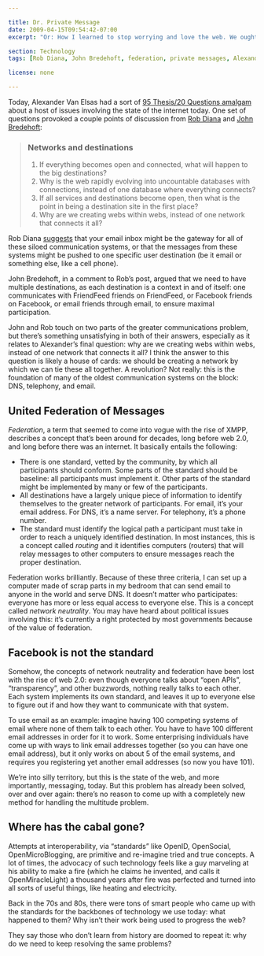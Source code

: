 ```yaml
---

title: Dr. Private Message
date: 2009-04-15T09:54:42-07:00
excerpt: "Or: How I learned to stop worrying and love the web. We ought not to fear because the problem of private messages is too hard: we ought to fear because we’ve already solved them yet won’t use that knowledge."

section: Technology
tags: [Rob Diana, John Bredehoft, federation, private messages, Alexander van Elsas, commentary]

license: none

---
```


Today, Alexander Van Elsas had a sort of [95 Thesis/20 Questions amalgam][1] about a host of issues involving the state of the internet today. One set of questions provoked a couple points of discussion from [Rob Diana][2] and [John Bredehoft][3]:

> ### Networks and destinations
> 1. If everything becomes open and connected, what will happen to the big destinations?
> 2. Why is the web rapidly evolving into uncountable databases with connections, instead of one database where everything connects?
> 3. If all services and destinations become open, then what is the point in being a destination site in the first place?
> 4. Why are we creating webs within webs, instead of one network that connects it all?

Rob Diana [suggests][4] that your email inbox might be the gateway for all of these siloed communication systems, or that the messages from these systems might be pushed to one specific user destination (be it email or something else, like a cell phone).

John Bredehoft, in a comment to Rob’s post, argued that we need to have multiple destinations, as each destination is a context in and of itself: one communicates with FriendFeed friends on FriendFeed, or Facebook friends on Facebook, or email friends through email, to ensure maximal participation.

John and Rob touch on two parts of the greater communications problem, but there’s something unsatisfying in both of their answers, especially as it relates to Alexander’s final question: why are we creating webs within webs, instead of one network that connects it all? I think the answer to this question is likely a house of cards: we should be creating a network by which we can tie these all together. A revolution? Not really: this is the foundation of many of the oldest communication systems on the block: DNS, telephony, and email.

## United Federation of Messages

*Federation*, a term that seemed to come into vogue with the rise of XMPP, describes a concept that’s been around for decades, long before web 2.0, and long before there was an internet. It basically entails the following:

* There is one standard, vetted by the community, by which all participants should conform. Some parts of the standard should be baseline: all participants must implement it. Other parts of the standard might be implemented by many or few of the participants.
* All destinations have a largely unique piece of information to identify themselves to the greater network of participants. For email, it’s your email address. For DNS, it’s a name server. For telephony, it’s a phone number.
* The standard must identify the logical path a participant must take in order to reach a uniquely identified destination. In most instances, this is a concept called *routing* and it identifies computers (routers) that will relay messages to other computers to ensure messages reach the proper destination.

Federation works brilliantly. Because of these three criteria, I can set up a computer made of scrap parts in my bedroom that can send email to anyone in the world and serve DNS. It doesn’t matter who participates: everyone has more or less equal access to everyone else. This is a concept called *network neutrality*. You may have heard about political issues involving this: it’s currently a right protected by most governments because of the value of federation.

## Facebook is not the standard

Somehow, the concepts of network neutrality and federation have been lost with the rise of web 2.0: even though everyone talks about “open APIs”, “transparency”, and other buzzwords, nothing really talks to each other. Each system implements its own standard, and leaves it up to everyone else to figure out if and how they want to communicate with that system.

To use email as an example: imagine having 100 competing systems of email where none of them talk to each other. You have to have 100 different email addresses in order for it to work. Some enterprising individuals have come up with ways to link email addresses together (so you can have one email address), but it only works on about 5 of the email systems, and requires you registering yet another email addresses (so now you have 101).

We’re into silly territory, but this is the state of the web, and more importantly, messaging, today. But this problem has already been solved, over and over again: there’s no reason to come up with a completely new method for handling the multitude problem.

## Where has the cabal gone?

Attempts at interoperability, via “standards” like OpenID, OpenSocial, OpenMicroBlogging, are primitive and re-imagine tried and true concepts. A lot of times, the advocacy of such technology feels like a guy marveling at his ability to make a fire (which he claims he invented, and calls it OpenMiracleLight) a thousand years after fire was perfected and turned into all sorts of useful things, like heating and electricity.

Back in the 70s and 80s, there were tons of smart people who came up with the standards for the backbones of technology we use today: what happened to them? Why isn’t their work being used to progress the web?

They say those who don’t learn from history are doomed to repeat it: why do we need to keep resolving the same problems?

[1]: http://vanelsas.wordpress.com/2009/04/03/questions/ "Questions"
[2]: http://regulargeek.com/ "Rob Diana’s website"
[3]: http://empoprise-bi.blogspot.com/ "John Bredehoft’s website"
[4]: http://regulargeek.com/2009/04/15/with-all-this-openness-where-is-the-destination/ "With All This Openness Where Is The Destination?"
